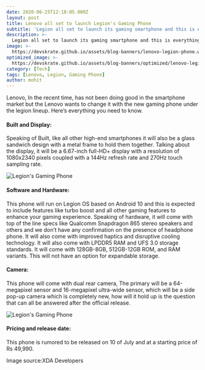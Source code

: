 ```yaml
---
date: 2020-06-25T12:18:05.000Z
layout: post
title: Lenovo all set to launch Legion's Gaming Phone
subtitle: 'Legion all set to launch its gaming smartphone and this is everything you need to know'
description: >-
  Legion all set to launch its gaming smartphone and this is everything you need to know
image: >-
  https://devskrate.github.io/assets/blog-banners/lenovo-legion-phone.webp
optimized_image: >-
  https://devskrate.github.io/assets/blog-banners/optimized/lenovo-legion-phone.webp
category: [Tech]
tags: [Lenovo, Legion, Gaming Phone]
author: mohit
---
```


Lenovo, In the recent time, has not been doing good in the smartphone market but the Lenovo wants to change it with the new gaming phone under the legion lineup. Here’s everything you need to know.

#### Built and Display:

Speaking of Built, like all other high-end smartphones it will also be a glass sandwich design with a metal frame to hold them together. Talking about the display, it will be a 6.67-inch full-HD+ display with a resolution of 1080x2340 pixels coupled with a 144Hz refresh rate and 270Hz touch sampling rate.

![Legion's Gaming Phone](https://devskrate.github.io/assets/images/Lenovo/lenovo-legion-gaming-g2.webp)

#### Software and Hardware:

This phone will run on Legion OS based on Android 10 and this is expected to include features like turbo boost and all other gaming features to enhance your gaming experience. Speaking of hardware, it will come with top of the line specs like Qualcomm Snapdragon 865 stereo speakers and others and we don’t have any confirmation on the presence of headphone phone. It will also come with improved haptics and disruptive cooling technology. It will also come with LPDDR5 RAM and UFS 3.0 storage standards. It will come with 128GB-8GB, 512GB-12GB ROM, and RAM variants. This will not have an option for expandable storage.

#### Camera:

This phone will come with dual rear camera, The primary will be a 64-megapixel sensor and 16-megapixel ultra-wide sensor, which will be a side pop-up camera which is completely new, how will it hold up is the question that can all be answered after the official release.

![Legion's Gaming Phone](https://devskrate.github.io/assets/images/Lenovo/lenovo-legion-gaming-g1.webp)

#### Pricing and release date:

This phone is rumored to be released on 10 of July and at a starting price of Rs 49,990.

Image source:XDA Developers
